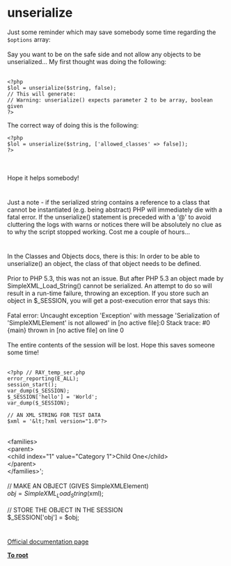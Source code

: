 # unserialize



Just some reminder which may save somebody some time regarding the `$options` array: <br><br>Say you want to be on the safe side and not allow any objects to be unserialized... My first thought was doing the following:<br><br>

```
<?php
$lol = unserialize($string, false);
// This will generate:
// Warning: unserialize() expects parameter 2 to be array, boolean given
?>
```


The correct way of doing this is the following:


```
<?php
$lol = unserialize($string, ['allowed_classes' => false]);
?>
```
<br><br>Hope it helps somebody!  

#

Just a note - if the serialized string contains a reference to a class that cannot be instantiated (e.g. being abstract) PHP will immediately die with a fatal error. If the unserialize() statement is preceded with a &apos;@&apos; to avoid cluttering the logs with warns or notices there will be absolutely no clue as to why the script stopped working. Cost me a couple of hours...  

#

In the Classes and Objects docs, there is this: In order to be able to unserialize() an object, the class of that object needs to be defined.<br><br>Prior to PHP 5.3, this was not an issue.  But after PHP 5.3 an object made by SimpleXML_Load_String() cannot be serialized.  An attempt to do so will result in a run-time failure, throwing an exception.  If you store such an object in $_SESSION, you will get a post-execution error that says this:<br><br>Fatal error: Uncaught exception &apos;Exception&apos; with message &apos;Serialization of &apos;SimpleXMLElement&apos; is not allowed&apos; in [no active file]:0 Stack trace: #0 {main} thrown in [no active file] on line 0<br><br>The entire contents of the session will be lost.  Hope this saves someone some time!<br><br>

```
<?php // RAY_temp_ser.php
error_reporting(E_ALL);
session_start();
var_dump($_SESSION);
$_SESSION['hello'] = 'World';
var_dump($_SESSION);

// AN XML STRING FOR TEST DATA
$xml = '&lt;?xml version="1.0"?>
```
<br>&lt;families&gt;<br>  &lt;parent&gt;<br>    &lt;child index="1" value="Category 1"&gt;Child One&lt;/child&gt;<br>  &lt;/parent&gt;<br>&lt;/families&gt;&apos;;<br><br>// MAKE AN OBJECT (GIVES SimpleXMLElement)<br>$obj = SimpleXML_Load_String($xml);<br><br>// STORE THE OBJECT IN THE SESSION<br>$_SESSION[&apos;obj&apos;] = $obj;  

#

[Official documentation page](https://www.php.net/manual/en/function.unserialize.php)

**[To root](/README.md)**